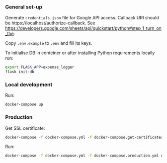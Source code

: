 ### General set-up
Generate `credentials.json` file for Google API access. Callback URI should be https://localhost/authorize-callback. See https://developers.google.com/sheets/api/quickstart/python#step_1_turn_on_the.

Copy `.env.example` to `.env` and fill its keys.

To initialise DB in conteiner or after installing Python requirements locally run:
```bash
export FLASK_APP=expense_logger
flask init-db
```


### Local development

Run:
```bash
docker-compose up
```

### Production

Get SSL certificate:
```bash
docker-compose -f docker-compose.yml -f docker-compose.get-certificates.yml up
```

Run:
```bash
docker-compose -f docker-compose.yml -f docker-compose.production.yml up -d
```
